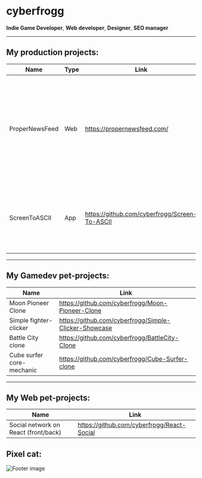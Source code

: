 

# cyberfrogg
**Indie Game Developer**, **Web developer**, **Designer**, **SEO manager**

---
## My production projects:
|Name|Type|Link|Description|Complete(%)|
|----|----|----|-----------|-----------|
|ProperNewsFeed|Web|https://propernewsfeed.com/|News portal in tiktok-style. The site has social network functions and post selection algorithms. Written in: php, wordpress|40%|
|ScreenToASCII|App|https://github.com/cyberfrogg/Screen-To-ASCII|Simple screen capturer, that translates screen image to console ASCII (fast)|90%|
---
## My Gamedev pet-projects:
|Name|Link|
|----|----|
|Moon Pioneer Clone| https://github.com/cyberfrogg/Moon-Pioneer-Clone |
|Simple fighter-clicker| https://github.com/cyberfrogg/Simple-Clicker-Showcase |
|Battle City clone| https://github.com/cyberfrogg/BattleCity-Clone |
|Cube surfer core-mechanic| https://github.com/cyberfrogg/Cube-Surfer-clone |
---
## My Web pet-projects:
|Name|Link|
|----|----|
|Social network on React (front/back)| https://github.com/cyberfrogg/React-Social |



## Pixel cat:

![Footer image](https://res.cloudinary.com/duacljwr0/image/upload/v1640558780/cat_gif_idle_vpy5ud.gif)
